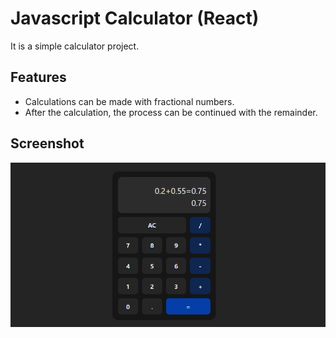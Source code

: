 # Javascript Calculator (React)

It is a simple calculator project.

## Features

- Calculations can be made with fractional numbers.
- After the calculation, the process can be continued with the remainder.

## Screenshot

![Javascript Calculator](https://github.com/huseyineskan/javaScript-calculator/blob/main/src/assets/img/calculator.png)
